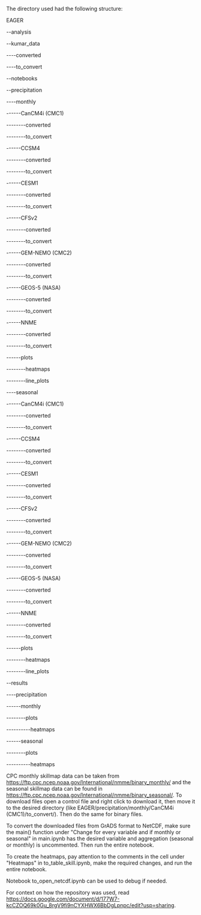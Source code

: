 The directory used had the following structure:

EAGER 

--analysis

--kumar_data

----converted

----to_convert

--notebooks

--precipitation

----monthly

------CanCM4i (CMC1)

--------converted

--------to_convert

------CCSM4

--------converted

--------to_convert

------CESM1

--------converted

--------to_convert

------CFSv2

--------converted

--------to_convert

------GEM-NEMO (CMC2)

--------converted

--------to_convert

------GEOS-5 (NASA)

--------converted

--------to_convert

------NNME

--------converted

--------to_convert

------plots

--------heatmaps

--------line_plots

----seasonal

------CanCM4i (CMC1)

--------converted

--------to_convert

------CCSM4

--------converted

--------to_convert

------CESM1

--------converted

--------to_convert

------CFSv2

--------converted

--------to_convert

------GEM-NEMO (CMC2)

--------converted

--------to_convert

------GEOS-5 (NASA)

--------converted

--------to_convert

------NNME

--------converted

--------to_convert

------plots

--------heatmaps

--------line_plots

--results

----precipitation

------monthly

--------plots

----------heatmaps

------seasonal

--------plots

----------heatmaps

CPC monthly skillmap data can be taken from https://ftp.cpc.ncep.noaa.gov/International/nmme/binary_monthly/ and the seasonal skillmap data can be found in https://ftp.cpc.ncep.noaa.gov/International/nmme/binary_seasonal/.
To download files open a control file and right click to download it, then move it to the desired directory (like EAGER/precipitation/monthly/CanCM4i (CMC1)/to_convert/). Then do the same for binary files.

To convert the downloaded files from GrADS format to NetCDF, make sure the main() function under "Change for every variable and if monthly or seasonal" in main.ipynb has the desired variable and aggregation (seasonal or monthly) is uncommented.
Then run the entire notebook.

To create the heatmaps, pay attention to the comments in the cell under "Heatmaps" in to_table_skill.ipynb, make the required changes, and run the entire notebook.

Notebook to_open_netcdf.ipynb can be used to debug if needed.

For context on how the repository was used, read https://docs.google.com/document/d/177W7-kcCZOQ69k0Gu_8rgV9fi9nCYXHWX6BbDgLpnpc/edit?usp=sharing.
